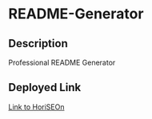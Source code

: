 # README-Generator

Description
-
Professional README Generator

Deployed Link
-
[Link to HoriSEOn](https://drive.google.com/file/d/17wDLnjO9GhjnEsHIDqgJSFt0pErND5it/view)

